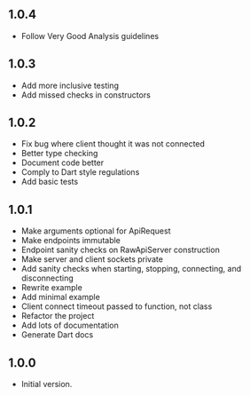 ## 1.0.4

* Follow Very Good Analysis guidelines

## 1.0.3

* Add more inclusive testing
* Add missed checks in constructors

## 1.0.2

* Fix bug where client thought it was not connected
* Better type checking
* Document code better
* Comply to Dart style regulations
* Add basic tests

## 1.0.1

- Make arguments optional for ApiRequest
- Make endpoints immutable
- Endpoint sanity checks on RawApiServer construction
- Make server and client sockets private
- Add sanity checks when starting, stopping, connecting, and disconnecting
- Rewrite example
- Add minimal example
- Client connect timeout passed to function, not class
- Refactor the project
- Add lots of documentation
- Generate Dart docs

## 1.0.0

- Initial version.
